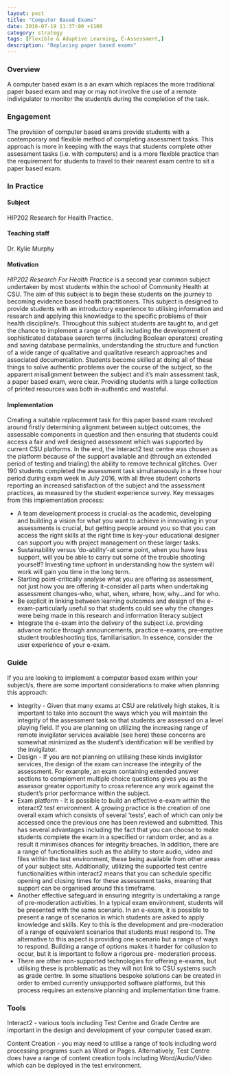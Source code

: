 ```yaml
---
layout: post
title: "Computer Based Exams"
date: 2016-07-19 11:37:00 +1100
category: strategy
tags: [Flexible & Adaptive Learning, E-Assessment,] 
description: "Replacing paper based exams"
---
```


### Overview

A computer based exam is a an exam which replaces the more traditional paper based exam and may or may not involve the use of a remote indivigulator to monitor the student/s during the completion of the task. 

### Engagement

The provision of computer based exams provide students with a contemporary and flexible method of completing assessment tasks. This approach is more in keeping with the ways that students complete other assessment tasks (i.e. with computers) and is a more flexible practice than the requirement for students to travel to their nearest exam centre to sit a paper based exam. 

### In Practice

#### Subject

HIP202 Research for Health Practice.

#### Teaching staff

Dr. Kylie Murphy

#### Motivation

*HIP202 Research For Health Practice* is a second year common subject undertaken by most students within the school of Community Health at CSU. The aim of this subject is to begin these students on the journey to becoming evidence based health practitioners. This subject is designed to provide students with an introductory experience to utilising information and research and applying this knowledge to the specific problems of their health discipline/s. Throughout this subject students are taught to, and get the chance to implement a range of skills including the development of sophisticated database search terms (including Boolean operators) creating and saving database permalinks, understanding the structure and function of a wide range of qualitative and qualitative research approaches and associated documentation. Students become skilled at doing all of these things to solve authentic problems over the course of the subject, so the apparent misalignment between the subject and it’s main assessment task, a paper based exam, were clear. Providing students with a large collection of printed resources was both in-authentic and wasteful. 

#### Implementation

Creating a suitable replacement task for this paper based exam revolved around firstly determining alignment between subject outcomes, the assessable components in question and then ensuring that students could access a fair and well designed assessment which was supported by current CSU platforms. In the end, the Interact2 test centre was chosen as the platform because of the support available and (through an extended period of testing and trialing) the ability to remove technical glitches. Over 190 students completed the assessment task simultaneously in a three hour period during exam week in July 2016, with all three student cohorts reporting an increased satisfaction of the subject and the assessment practices, as measured by the student experience survey. Key messages from this implementation process:

- A team development process is crucial-as the academic, developing and building a vision for what you want to achieve in innovating in your assessments is crucial, but getting people around you so that you can access the right skills at the right time is key-your educational designer can support you with project management on these larger tasks. 
- Sustainability versus ‘do-ability’-at some point, when you have less support, will you be able to carry out some of the trouble shooting yourself? Investing time upfront in understanding how the system will work will gain you time in the long term. 
- Starting point-critically analyse what you are offering as assessment, not just how you are offering it-consider all parts when undertaking assessment changes-who, what, when, where, how, why...and for who.
- Be explicit in linking between learning outcomes and design of the e-exam-particularly useful so that students could see why the changes were being made in this research and information literacy subject
- Integrate the e-exam into the delivery of the subject i.e. providing advance notice through announcements, practice e-exams, pre-emptive student troubleshooting tips, familiarisation. In essence, consider the user experience of your e-exam. 

### Guide

If you are looking to implement a computer based exam within your subject/s, there are some important considerations to make when planning this approach:

- Integrity - Given that many exams at CSU are relatively high stakes, it is important to take into account the ways which you will maintain the integrity of the assessment task so that students are assessed on a level playing field. If you are planning on utilizing the increasing range of remote invigilator services available (see here) these concerns are somewhat minimized as the student’s identification will be verified by the invigilator. 
- Design - If you are not planning on utilising these kinds invigilator services, the design of the exam can increase the integrity of the assessment. For example, an exam containing extended answer sections to complement multiple choice questions gives you as the assessor greater opportunity to cross reference any work against the student’s prior performance within the subject. 
- Exam platform - It is possible to build an effective e-exam within the interact2 test environment. A growing practice is the creation of one overall exam which consists of several ‘tests’, each of which can only be accessed once the previous one has been reviewed and submitted. This has several advantages including the fact that you can choose to make students complete the exam in a specified or random order, and as a result it minimises chances for integrity breaches. In addition, there are a range of functionalities such as the ability to store audio, video and files within the test environment, these being available from other areas of your subject site. Additionally, utilizing the supported test centre functionalities within interact2 means that you can schedule specific opening and closing times for these assessment tasks, meaning that support can be organised around this timeframe. 
- Another effective safeguard in ensuring integrity is undertaking a range of pre-moderation activities. In a typical exam environment, students will be presented with the same scenario. In an e-exam, it is possible to present a range of scenarios in which students are asked to apply knowledge and skills. Key to this is the development and pre-moderation of a range of equivalent scenarios that students must respond to. The alternative to this aspect is providing one scenario but a range of ways to respond. Building a range of options makes it harder for collusion to occur, but it is important to follow a rigorous pre- moderation process. 
- There are other non-supported technologies for offering e-exams, but utilising these is problematic as they will not link to CSU systems such as grade centre. In some situations bespoke solutions can be created in order to embed currently unsupported software platforms, but this process requires an extensive planning and implementation time frame. 

### Tools

Interact2 - various tools including Test Centre and Grade Centre are important in the design and development of your computer based exam.

Content Creation - you may need to utilise a range of tools including word processing programs such as Word or Pages. Alternatively, Test Centre does have a range of content creation tools including Word/Audio/Video which can be deployed in the test environment. 
